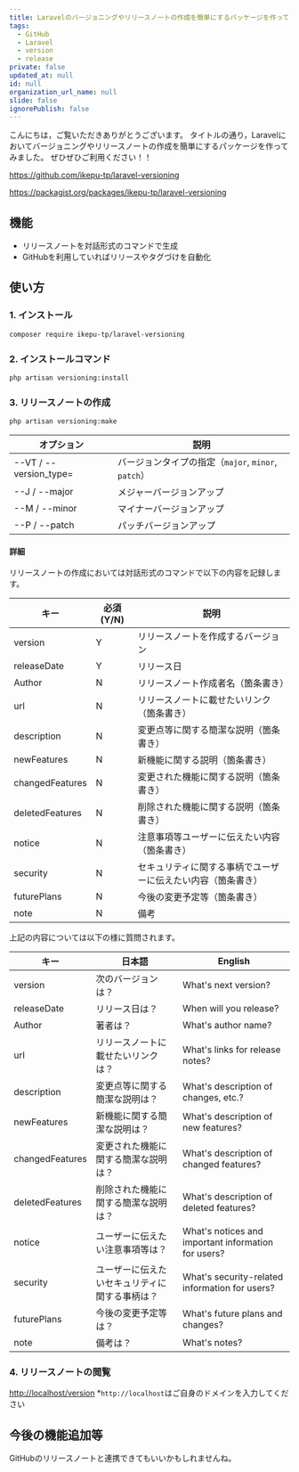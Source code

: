 ```yaml
---
title: Laravelのバージョニングやリリースノートの作成を簡単にするパッケージを作ってみた
tags:
  - GitHub
  - Laravel
  - version
  - release
private: false
updated_at: null
id: null
organization_url_name: null
slide: false
ignorePublish: false
---
```


こんにちは，ご覧いただきありがとうございます。
タイトルの通り，Laravelにおいてバージョニングやリリースノートの作成を簡単にするパッケージを作ってみました。
ぜひぜひご利用ください！！

https://github.com/ikepu-tp/laravel-versioning

https://packagist.org/packages/ikepu-tp/laravel-versioning

## 機能

- リリースノートを対話形式のコマンドで生成
- GitHubを利用していればリリースやタグづけを自動化

## 使い方

### 1. **インストール**

```bash
composer require ikepu-tp/laravel-versioning
```

### 2. **インストールコマンド**

```bash
php artisan versioning:install
```

### 3. **リリースノートの作成**

```bash
php artisan versioning:make
```

| オプション             | 説明                                                |
| ---------------------- | --------------------------------------------------- |
| --VT / --version_type= | バージョンタイプの指定（`major`, `minor`, `patch`） |
| --J  / --major         | メジャーバージョンアップ                            |
| --M  / --minor         | マイナーバージョンアップ                            |
| --P  / --patch         | パッチバージョンアップ                              |

#### 詳細

リリースノートの作成においては対話形式のコマンドで以下の内容を記録します。

| キー            | 必須(Y/N) | 説明                                                         |
| --------------- | --------- | ------------------------------------------------------------ |
| version         | Y         | リリースノートを作成するバージョン                           |
| releaseDate     | Y         | リリース日                                                   |
| Author          | N         | リリースノート作成者名（箇条書き）                           |
| url             | N         | リリースノートに載せたいリンク（箇条書き）                   |
| description     | N         | 変更点等に関する簡潔な説明（箇条書き）                       |
| newFeatures     | N         | 新機能に関する説明（箇条書き）                               |
| changedFeatures | N         | 変更された機能に関する説明（箇条書き）                       |
| deletedFeatures | N         | 削除された機能に関する説明（箇条書き）                       |
| notice          | N         | 注意事項等ユーザーに伝えたい内容（箇条書き）                 |
| security        | N         | セキュリティに関する事柄でユーザーに伝えたい内容（箇条書き） |
| futurePlans     | N         | 今後の変更予定等（箇条書き）                                 |
| note            | N         | 備考                                                         |

上記の内容については以下の様に質問されます。

| キー            | 日本語                                         | English                                             |
| --------------- | ---------------------------------------------- | --------------------------------------------------- |
| version         | 次のバージョンは？                             | What's next version?                                |
| releaseDate     | リリース日は？                                 | When will you release?                              |
| Author          | 著者は？                                       | What's author name?                                 |
| url             | リリースノートに載せたいリンクは？             | What's links for release notes?                     |
| description     | 変更点等に関する簡潔な説明は？                 | What's description of changes, etc.?                |
| newFeatures     | 新機能に関する簡潔な説明は？                   | What's description of new features?                 |
| changedFeatures | 変更された機能に関する簡潔な説明は？           | What's description of changed features?             |
| deletedFeatures | 削除された機能に関する簡潔な説明は？           | What's description of deleted features?             |
| notice          | ユーザーに伝えたい注意事項等は？               | What's notices and important information for users? |
| security        | ユーザーに伝えたいセキュリティに関する事柄は？ | What's security-related information for users?      |
| futurePlans     | 今後の変更予定等は？                           | What's future plans and changes?                    |
| note            | 備考は？                                       | What's notes?                                       |

### 4. **リリースノートの閲覧**

[http://localhost/version](http://localhost/version)
*`http://localhost`はご自身のドメインを入力してください

## 今後の機能追加等

GitHubのリリースノートと連携できてもいいかもしれませんね。
